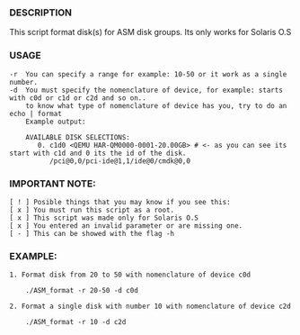 ### DESCRIPTION

This script format disk(s) for ASM disk groups. Its only works for Solaris O.S

### USAGE

    -r  You can specify a range for example: 10-50 or it work as a single number.
    -d  You must specify the nomenclature of device, for example: starts with c0d or c1d or c2d and so on..
        to know what type of nomenclature of device has you, try to do an echo | format 
        Example output:

        AVAILABLE DISK SELECTIONS:
           0. c1d0 <QEMU HAR-QM0000-0001-20.00GB> # <- as you can see its start with c1d and 0 its the id of the disk.
              /pci@0,0/pci-ide@1,1/ide@0/cmdk@0,0

### IMPORTANT NOTE:

    [ ! ] Posible things that you may know if you see this:
    [ x ] You must run this script as a root.
    [ x ] This script was made only for Solaris O.S 
    [ x ] You entered an invalid parameter or are missing one.
    [ - ] This can be showed with the flag -h

### EXAMPLE:

    1. Format disk from 20 to 50 with nomenclature of device c0d
```vim    
    ./ASM_format -r 20-50 -d c0d
```

    2. Format a single disk with number 10 with nomenclature of device c2d
```vim    
    ./ASM_format -r 10 -d c2d
```
